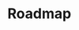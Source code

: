 <!--
SPDX-FileCopyrightText: 2025 Carson Henrich <carson03henrich@gmail.com>

SPDX-License-Identifier: AGPL-3.0-or-later
-->

# Roadmap
